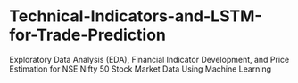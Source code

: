 # Technical-Indicators-and-LSTM-for-Trade-Prediction
Exploratory Data Analysis (EDA), Financial Indicator Development, and Price Estimation for NSE Nifty 50 Stock Market Data Using Machine Learning
